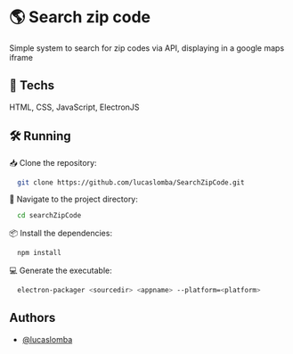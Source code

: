 
# 🌎 Search zip code

Simple system to search for zip codes via API, displaying in a google maps iframe
## 🚀 Techs

HTML, CSS, JavaScript, ElectronJS


## 🛠️ Running

📥 Clone the repository:

```bash
  git clone https://github.com/lucaslomba/SearchZipCode.git
```

📂 Navigate to the project directory:

```bash
  cd searchZipCode
```

📦 Install the dependencies:

```bash
  npm install
```

💻 Generate the executable:

```bash
  electron-packager <sourcedir> <appname> --platform=<platform>
```


## Authors

- [@lucaslomba](https://github.com/lucaslomba)

